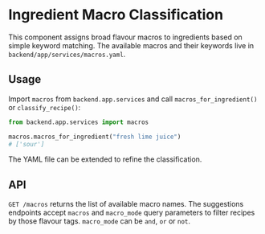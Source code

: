 # Ingredient Macro Classification

This component assigns broad flavour macros to ingredients based on simple
keyword matching. The available macros and their keywords live in
`backend/app/services/macros.yaml`.

## Usage

Import `macros` from `backend.app.services` and call
`macros_for_ingredient()` or `classify_recipe()`:

```python
from backend.app.services import macros

macros.macros_for_ingredient("fresh lime juice")
# ['sour']
```

The YAML file can be extended to refine the classification.

## API

``GET /macros`` returns the list of available macro names. The suggestions
endpoints accept ``macros`` and ``macro_mode`` query parameters to filter
recipes by those flavour tags. ``macro_mode`` can be ``and``, ``or`` or ``not``.
